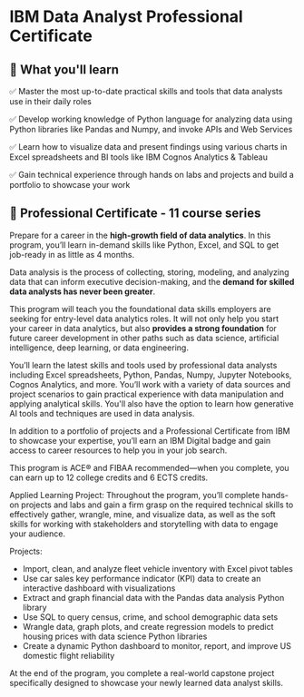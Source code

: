 # IBM Data Analyst Professional Certificate

## 🧠 What you'll learn
✅ Master the most up-to-date practical skills and tools that data analysts use in their daily roles

✅ Develop working knowledge of Python language for analyzing data using Python libraries like Pandas and Numpy, and invoke APIs and Web Services

✅ Learn how to visualize data and present findings using various charts in Excel spreadsheets and BI tools like IBM Cognos Analytics & Tableau

✅ Gain technical experience through hands on labs and projects and build a portfolio to showcase your work

## 📜 Professional Certificate - 11 course series
Prepare for a career in the **high-growth field of data analytics**. In this program, you’ll learn in-demand skills like Python, Excel, and SQL to get job-ready in as little as 4 months.

Data analysis is the process of collecting, storing, modeling, and analyzing data that can inform executive decision-making, and the **demand for skilled data analysts has never been greater**. 

This program will teach you the foundational data skills employers are seeking for entry-level data analytics roles. It will not only help you start your career in data analytics, but also **provides a strong foundation** for future career development in other paths such as data science, artificial intelligence, deep learning, or data engineering. 

You’ll learn the latest skills and tools used by professional data analysts including Excel spreadsheets, Python, Pandas, Numpy, Jupyter Notebooks, Cognos Analytics, and more. You’ll work with a variety of data sources and project scenarios to gain practical experience with data manipulation and applying analytical skills. You'll also have the option to learn how generative AI tools and techniques are used in data analysis.

In addition to a portfolio of projects and a Professional Certificate from IBM to showcase your expertise, you’ll earn an IBM Digital badge and gain access to career resources to help you in your job search.

This program is ACE® and FIBAA recommended—when you complete, you can earn up to 12 college credits and 6 ECTS credits.

Applied Learning Project:
Throughout the program, you’ll complete hands-on projects and labs and gain a firm grasp on the required technical skills to effectively gather, wrangle, mine, and visualize data, as well as the soft skills for working with stakeholders and storytelling with data to engage your audience.

Projects:
- Import, clean, and analyze fleet vehicle inventory with Excel pivot tables
- Use car sales key performance indicator (KPI) data to create an interactive dashboard with visualizations
- Extract and graph financial data with the Pandas data analysis Python library
- Use SQL to query census, crime, and school demographic data sets
- Wrangle data, graph plots, and create regression models to predict housing prices with data science Python libraries
- Create a dynamic Python dashboard to monitor, report, and improve US domestic flight reliability

At the end of the program, you complete a real-world capstone project specifically designed to showcase your newly learned data analyst skills.
